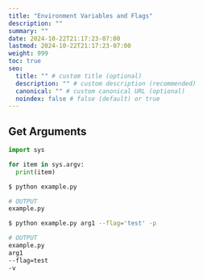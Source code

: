```yaml
---
title: "Environment Variables and Flags"
description: ""
summary: ""
date: 2024-10-22T21:17:23-07:00
lastmod: 2024-10-22T21:17:23-07:00
weight: 999
toc: true
seo:
  title: "" # custom title (optional)
  description: "" # custom description (recommended)
  canonical: "" # custom canonical URL (optional)
  noindex: false # false (default) or true
---
```


## Get Arguments

```python
import sys

for item in sys.argv:
  print(item)
```

```bash
$ python example.py

# OUTPUT
example.py
```

```bash
$ python example.py arg1 --flag='test' -p

# OUTPUT
example.py
arg1
--flag=test
-v
```
